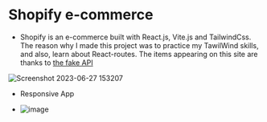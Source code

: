 # Shopify e-commerce

- Shopify is an e-commerce built with React.js, Vite.js and TailwindCss. The reason why I made this project was to practice my TawilWind skills, and also, learn about React-routes. The items appearing on this site are thanks to [the fake API](https://fakestoreapi.com/) 

![Screenshot 2023-06-27 153207](https://github.com/Juesgape/shopify/assets/97264721/c90ea07d-33d0-467d-93ee-8673abb59707)

- Responsive App

- ![image](https://github.com/Juesgape/shopify/assets/97264721/5b3407bb-f769-4f62-8009-14746dc15f92)
